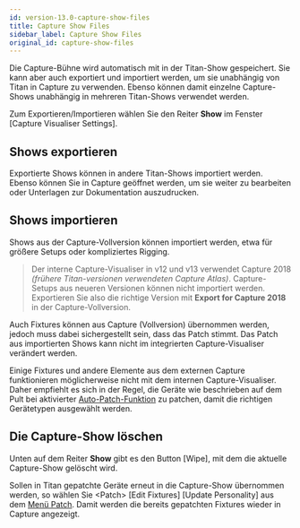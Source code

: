 ```yaml
---
id: version-13.0-capture-show-files
title: Capture Show Files
sidebar_label: Capture Show Files
original_id: capture-show-files
---
```


Die Capture-Bühne wird automatisch mit in der Titan-Show gespeichert. Sie
kann aber auch exportiert und importiert werden, um sie unabhängig von
Titan in Capture zu verwenden. Ebenso können damit einzelne
Capture-Shows unabhängig in mehreren Titan-Shows verwendet werden.

Zum Exportieren/Importieren wählen Sie den Reiter **Show** im Fenster
\[Capture Visualiser Settings\].

Shows exportieren
-----------------

Exportierte Shows können in andere Titan-Shows importiert werden. Ebenso
können Sie in Capture geöffnet werden, um sie weiter zu bearbeiten oder
Unterlagen zur Dokumentation auszudrucken.

Shows importieren
-----------------

Shows aus der Capture-Vollversion können importiert werden, etwa für
größere Setups oder kompliziertes Rigging.

> Der interne Capture-Visualiser in v12 und v13 verwendet Capture 2018  *(frühere Titan-versionen verwendeten Capture Atlas)*. Capture-Setups aus neueren Versionen können nicht importiert werden. Exportieren Sie also die richtige Version mit **Export for Capture 2018** in der Capture-Vollversion.

Auch Fixtures können aus Capture (Vollversion) übernommen werden, jedoch
muss dabei sichergestellt sein, dass das Patch stimmt. Das Patch aus
importierten Shows kann nicht im integrierten Capture-Visualiser
verändert werden.

Einige Fixtures und andere Elemente aus dem externen Capture
funktionieren möglicherweise nicht mit dem internen Capture-Visualiser.
Daher empfiehlt es sich in der Regel, die Geräte wie beschrieben auf dem
Pult bei aktivierter [Auto-Patch-Funktion](../patching/patching-new-fixtures-or-dimmers.md#capture-visualiser-auto-patch) 
zu patchen, damit die richtigen Gerätetypen ausgewählt werden.

Die Capture-Show löschen
------------------------

Unten auf dem Reiter **Show** gibt es den Button \[Wipe\], mit dem die
aktuelle Capture-Show gelöscht wird.

Sollen in Titan gepatchte Geräte erneut in die Capture-Show übernommen
werden, so wählen Sie \<Patch\> \[Edit Fixtures\] \[Update
Personality\] aus dem [Menü Patch](../patching/changing-the-patch.md#patch-view). Damit werden die bereits gepatchten Fixtures wieder in
Capture angezeigt.
